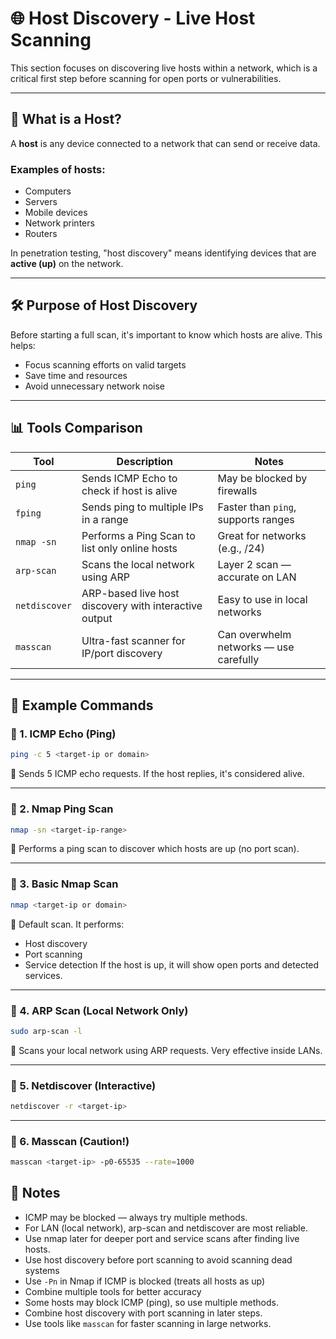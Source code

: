 # 🌐 Host Discovery - Live Host Scanning

This section focuses on discovering live hosts within a network, which is a critical first step before scanning for open ports or vulnerabilities.

---

## 📌 What is a Host?
A **host** is any device connected to a network that can send or receive data.

### Examples of hosts:
- Computers
- Servers
- Mobile devices
- Network printers
- Routers

In penetration testing, "host discovery" means identifying devices that are **active (up)** on the network.

---

## 🛠️ Purpose of Host Discovery
Before starting a full scan, it's important to know which hosts are alive. This helps:
- Focus scanning efforts on valid targets
- Save time and resources
- Avoid unnecessary network noise

---

## 📊 Tools Comparison

| Tool            | Description                                             | Notes                              |
|-----------------|---------------------------------------------------------|-------------------------------------|
| `ping`          | Sends ICMP Echo to check if host is alive               | May be blocked by firewalls         |
| `fping`         | Sends ping to multiple IPs in a range                   | Faster than `ping`, supports ranges |
| `nmap -sn`      | Performs a Ping Scan to list only online hosts          | Great for networks (e.g., /24)      |
| `arp-scan`      | Scans the local network using ARP                       | Layer 2 scan — accurate on LAN      |
| `netdiscover`   | ARP-based live host discovery with interactive output   | Easy to use in local networks       |
| `masscan`       | Ultra-fast scanner for IP/port discovery                | Can overwhelm networks — use carefully |

---

## 🧪 Example Commands

### 🔹 1. ICMP Echo (Ping)
```bash
ping -c 5 <target-ip or domain>
```
📌 Sends 5 ICMP echo requests. If the host replies, it's considered alive.

---

### 🔹 2. Nmap Ping Scan
```bash
nmap -sn <target-ip-range>
```
📌 Performs a ping scan to discover which hosts are up (no port scan).

---

### 🔹 3. Basic Nmap Scan
```bash
nmap <target-ip or domain>
```
📌 Default scan. It performs:
- Host discovery
- Port scanning
- Service detection
If the host is up, it will show open ports and detected services.

---

### 🔹 4. ARP Scan (Local Network Only)
```bash
sudo arp-scan -l
```
📌 Scans your local network using ARP requests. Very effective inside LANs.

---

### 🔹 5. Netdiscover (Interactive)
```bash
netdiscover -r <target-ip>
```
---

### 🔹 6. Masscan (Caution!)
```bash
masscan <target-ip> -p0-65535 --rate=1000
```

## 🧠 Notes
- ICMP may be blocked — always try multiple methods.
- For LAN (local network), arp-scan and netdiscover are most reliable.
- Use nmap later for deeper port and service scans after finding live hosts.
- Use host discovery before port scanning to avoid scanning dead systems
- Use `-Pn` in Nmap if ICMP is blocked (treats all hosts as up)
- Combine multiple tools for better accuracy
- Some hosts may block ICMP (ping), so use multiple methods.
- Combine host discovery with port scanning in later steps.
- Use tools like `masscan` for faster scanning in large networks.
